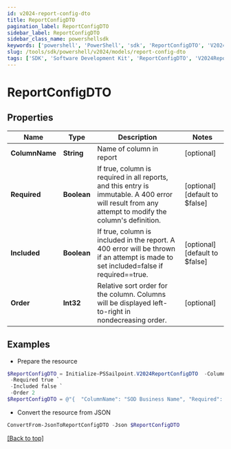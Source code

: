 ```yaml
---
id: v2024-report-config-dto
title: ReportConfigDTO
pagination_label: ReportConfigDTO
sidebar_label: ReportConfigDTO
sidebar_class_name: powershellsdk
keywords: ['powershell', 'PowerShell', 'sdk', 'ReportConfigDTO', 'V2024ReportConfigDTO'] 
slug: /tools/sdk/powershell/v2024/models/report-config-dto
tags: ['SDK', 'Software Development Kit', 'ReportConfigDTO', 'V2024ReportConfigDTO']
---
```



# ReportConfigDTO

## Properties

Name | Type | Description | Notes
------------ | ------------- | ------------- | -------------
**ColumnName** | **String** | Name of column in report | [optional] 
**Required** | **Boolean** | If true, column is required in all reports, and this entry is immutable. A 400 error will result from any attempt to modify the column's definition. | [optional] [default to $false]
**Included** | **Boolean** | If true, column is included in the report. A 400 error will be thrown if an attempt is made to set included=false if required==true. | [optional] [default to $false]
**Order** | **Int32** | Relative sort order for the column. Columns will be displayed left-to-right in nondecreasing order. | [optional] 

## Examples

- Prepare the resource
```powershell
$ReportConfigDTO = Initialize-PSSailpoint.V2024ReportConfigDTO  -ColumnName SOD Business Name `
 -Required true `
 -Included false `
 -Order 2
$ReportConfigDTO = @"{  "ColumnName": "SOD Business Name", "Required": true, "Included": false, "Order": "2" }"@
```

- Convert the resource from JSON
```powershell
ConvertFrom-JsonToReportConfigDTO -Json $ReportConfigDTO
```


[[Back to top]](#) 

